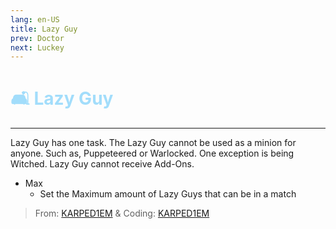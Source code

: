 ```yaml
---
lang: en-US
title: Lazy Guy
prev: Doctor
next: Luckey
---
```


# <font color="#a2ddfb">🛋️ <b>Lazy Guy</b></font> <Badge text="Basic" type="tip" vertical="middle"/>
---

Lazy Guy has one task. The Lazy Guy cannot be used as a minion for anyone. Such as, Puppeteered or Warlocked. One exception is being Witched. Lazy Guy cannot receive Add-Ons.
* Max
  * Set the Maximum amount of Lazy Guys that can be in a match

> From: [KARPED1EM](https://github.com/KARPED1EM) & Coding: [KARPED1EM](https://github.com/KARPED1EM)